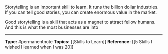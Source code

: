 Storytelling is an important skill to learn. It runs the billion dollar industries.  If you can tell good stories, you can create enormous value in the market. 

Good storytelling is a skill that acts as a magnet to attract fellow humans. And this is what the most businesses are into


----
**Type:** #permanentnote 
**Topics:** [[Skills to Learn]]
**Reference:**  [[5 Skills I wished I learned when I was 20]]

